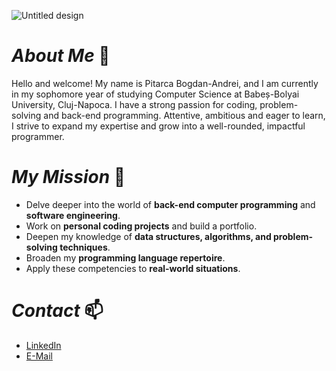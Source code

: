 ![Untitled design](https://github.com/user-attachments/assets/c2b180b6-4609-4ad3-bb06-d8aff9aefd39)



# ***About Me*** 🌱
Hello and welcome! My name is Pitarca Bogdan-Andrei, and I am currently in my sophomore year of studying Computer Science at Babeș-Bolyai University, Cluj-Napoca. I have a strong passion for coding, problem-solving and back-end programming. Attentive, ambitious and eager to learn, I strive to expand my expertise and grow into a well-rounded, impactful programmer.

# ***My Mission*** 🔎
- Delve deeper into the world of **back-end computer programming** and **software engineering**.
- Work on **personal coding projects** and build a portfolio.
- Deepen my knowledge of **data structures, algorithms, and problem-solving techniques**.
- Broaden my **programming language repertoire**.
- Apply these competencies to **real-world situations**.

# ***Contact*** 📫
- [LinkedIn](www.linkedin.com/in/bogdan-andrei-pitarca-ba71a4350)
- [E-Mail](bogdanandreipitarca@outlook.com)

